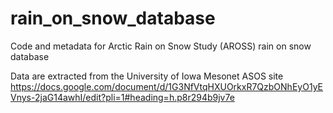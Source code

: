 # rain_on_snow_database
Code and metadata for Arctic Rain on Snow Study (AROSS) rain on snow database

Data are extracted from the University of Iowa Mesonet ASOS site
https://docs.google.com/document/d/1G3NfVtqHXUOrkxR7QzbONhEyO1yEVnys-2jaG14awhI/edit?pli=1#heading=h.p8r294b9jv7e

